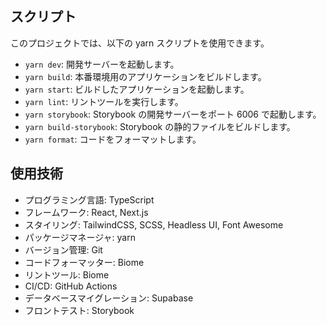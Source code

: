 ## スクリプト

このプロジェクトでは、以下の yarn スクリプトを使用できます。

- `yarn dev`: 開発サーバーを起動します。
- `yarn build`: 本番環境用のアプリケーションをビルドします。
- `yarn start`: ビルドしたアプリケーションを起動します。
- `yarn lint`: リントツールを実行します。
- `yarn storybook`: Storybook の開発サーバーをポート 6006 で起動します。
- `yarn build-storybook`: Storybook の静的ファイルをビルドします。
- `yarn format`: コードをフォーマットします。

## 使用技術

- プログラミング言語: TypeScript
- フレームワーク: React, Next.js
- スタイリング: TailwindCSS, SCSS, Headless UI, Font Awesome
- パッケージマネージャ: yarn
- バージョン管理: Git
- コードフォーマッター: Biome
- リントツール: Biome
- CI/CD: GitHub Actions
- データベースマイグレーション: Supabase
- フロントテスト: Storybook
